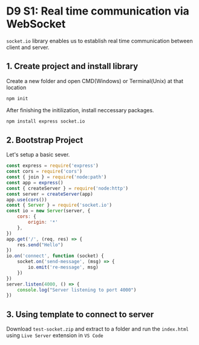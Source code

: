 # D9 S1: Real time communication via WebSocket

`socket.io` library enables us to establish real time communication between client and server.

## 1. Create project and install library
Create a new folder and open CMD(Windows) or Terminal(Unix) at that location
```sh
npm init
```
After finishing the initilization, install neccessary packages.
```sh
npm install express socket.io
```

## 2. Bootstrap Project
Let's setup a basic sever.
```js
const express = require('express')
const cors = require('cors')
const { join } = require('node:path')
const app = express()
const { createServer } = require('node:http')
const server = createServer(app)
app.use(cors())
const { Server } = require('socket.io')
const io = new Server(server, {
    cors: {
        origin: '*'
    },
})
app.get('/', (req, res) => {
    res.send("Hello")
})
io.on('connect', function (socket) {
    socket.on('send-message', (msg) => {
        io.emit('re-message', msg)
    })
})
server.listen(4000, () => {
    console.log("Server listening to port 4000")
})
```
## 3. Using template to connect to server
Download `test-socket.zip` and extract to a folder and run the `index.html` using `Live Server` extension in `VS Code`